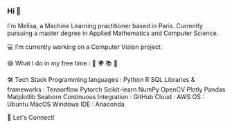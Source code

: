 ### Hi 👋 

I'm Melisa, a Machine Learning practitioner based in Paris. Currently pursuing a master degree in Applied Mathematics and Computer Science.

💻 I’m currently working on a Computer Vision project.

😄  What I do in my free time : 📸 🌍 📚 🎨

🛠️  Tech Stack
Programming languages : Python R SQL
Libraries & frameworks : Tensorflow Pytorch Scikit-learn NumPy OpenCV Plotly Pandas Matplotlib Seaborn
Continuous Integration : GitHub
Cloud : AWS
OS : Ubuntu MacOS Windows
IDE : Anaconda

🔗 Let's Connect!

